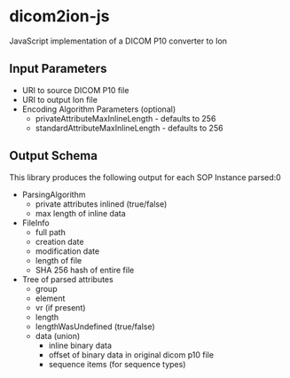 # dicom2ion-js
JavaScript implementation of a DICOM P10 converter to Ion

## Input Parameters
- URI to source DICOM P10 file
- URI to output Ion file
- Encoding Algorithm Parameters (optional)
  - privateAttributeMaxInlineLength - defaults to 256
  - standardAttributeMaxInlineLength - defaults to 256

## Output Schema

This library produces the following output for each SOP Instance parsed:0

- ParsingAlgorithm
  - private attributes inlined (true/false)
  - max length of inline data
- FileInfo
  - full path
  - creation date
  - modification date
  - length of file
  - SHA 256 hash of entire file
- Tree of parsed attributes
  - group
  - element
  - vr (if present)
  - length
  - lengthWasUndefined (true/false)
  - data (union)
    - inline binary data
    - offset of binary data in original dicom p10 file
    - sequence items (for sequence types)
